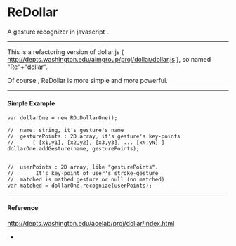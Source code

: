ReDollar
========

A gesture recognizer in javascript .

---------------

This is a refactoring version of dollar.js (
<http://depts.washington.edu/aimgroup/proj/dollar/dollar.js> ), so named "Re"+"dollar".


Of course , ReDollar is more simple and more powerful.


---------------
#### Simple Example

```
var dollarOne = new RD.DollarOne();

//  name: string, it's gesture's name
//  gesturePoints : 2D array, it's gesture's key-points
//      [ [x1,y1], [x2,y2], [x3,y3], ... [xN,yN] ]
dollarOne.addGesture(name, gesturePoints);


//  userPoints : 2D array, like "gesturePoints".
//       It's key-point of user's stroke-gesture
//  matched is mathed gesture or null (no matched)
var matched = dollarOne.recognize(userPoints);

```


---------------
#### Reference

http://depts.washington.edu/acelab/proj/dollar/index.html



-
